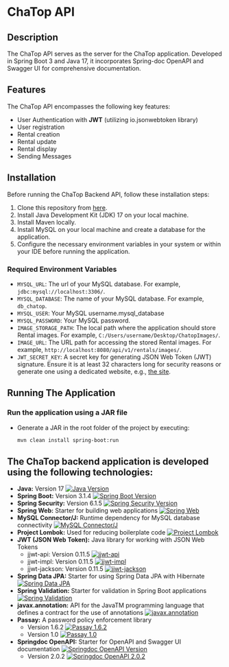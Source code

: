 # ChaTop API

## Description

The ChaTop API serves as the server for the ChaTop application. Developed in Spring Boot 3 and Java 17, it incorporates
Spring-doc OpenAPI and Swagger UI for comprehensive documentation.

## Features

The ChaTop API encompasses the following key features:

- User Authentication with **JWT** (utilizing io.jsonwebtoken library)
- User registration
- Rental creation
- Rental update
- Rental display
- Sending Messages

## Installation

Before running the ChaTop Backend API, follow these installation steps:

1. Clone this repository from [here](https://github.com/Daniele410/p9Mediscreen.git).
2. Install Java Development Kit (JDK) 17 on your local machine.
3. Install Maven locally.
4. Install MySQL on your local machine and create a database for the application.
5. Configure the necessary environment variables in your system or within your IDE before running the application.

### Required Environment Variables

- `MYSQL_URL`: The url of your MySQL database. For example, `jdbc:mysql://localhost:3306/`.
- `MYSQL_DATABASE`: The name of your MySQL database. For example, `db_chatop`.
- `MYSQL_USER`: Your MySQL username.mysql_database
- `MYSQL_PASSWORD`: Your MySQL password.
- `IMAGE_STORAGE_PATH`: The local path where the application should store Rental images. For
  example, `C:/Users/username/Desktop/ChatopImages/`.
- `IMAGE_URL`: The URL path for accessing the stored Rental images. For
  example, `http://localhost:8080/api/v1/rentals/images/`.
- `JWT_SECRET_KEY`: A secret key for generating JSON Web Token (JWT) signature. Ensure it is at least 32 characters long
  for security reasons or generate one using a dedicated website,
  e.g., [the site](https://www.freeformatter.com/hmac-generator.html#before-output).

## Running The Application

### Run the application using a JAR file

- Generate a JAR in the root folder of the project by executing:
  ```bash
  mvn clean install spring-boot:run

## The ChaTop backend application is developed using the following technologies:

- **Java:** Version 17 [![Java Version](https://img.shields.io/badge/Java-17-blue)](https://img.shields.io/badge/Java-17-blue)
- **Spring Boot:** Version 3.1.4 [![Spring Boot Version](https://img.shields.io/badge/Spring%20Boot-3.1.4-brightgreen)](https://img.shields.io/badge/Spring%20Boot-3.1.4-brightgreen)
- **Spring Security:** Version 6.1.5 [![Spring Security Version](https://img.shields.io/badge/Spring%20Security-6.1.5-orange)](https://img.shields.io/badge/Spring%20Security-6.1.5-orange)
- **Spring Web:** Starter for building web applications [![Spring Web](https://img.shields.io/badge/Spring%20Web-informational)](https://img.shields.io/badge/Spring%20Web-informational)
- **MySQL Connector/J:** Runtime dependency for MySQL database connectivity [![MySQL Connector/J](https://img.shields.io/badge/MySQL%20Connector%2FJ-informational)](https://img.shields.io/badge/MySQL%20Connector%2FJ-informational)
- **Project Lombok:** Used for reducing boilerplate code [![Project Lombok](https://img.shields.io/badge/Project%20Lombok-informational)](https://img.shields.io/badge/Project%20Lombok-informational)
- **JWT (JSON Web Token):** Java library for working with JSON Web Tokens
  - jjwt-api: Version 0.11.5 [![jjwt-api](https://img.shields.io/badge/jjwt--api-0.11.5-yellow)](https://img.shields.io/badge/jjwt--api-0.11.5-yellow)
  - jjwt-impl: Version 0.11.5 [![jjwt-impl](https://img.shields.io/badge/jjwt--impl-0.11.5-yellow)](https://img.shields.io/badge/jjwt--impl-0.11.5-yellow)
  - jjwt-jackson: Version 0.11.5 [![jjwt-jackson](https://img.shields.io/badge/jjwt--jackson-0.11.5-yellow)](https://img.shields.io/badge/jjwt--jackson-0.11.5-yellow)
- **Spring Data JPA:** Starter for using Spring Data JPA with Hibernate [![Spring Data JPA](https://img.shields.io/badge/Spring%20Data%20JPA-informational)](https://img.shields.io/badge/Spring%20Data%20JPA-informational)
- **Spring Validation:** Starter for validation in Spring Boot applications [![Spring Validation](https://img.shields.io/badge/Spring%20Validation-informational)](https://img.shields.io/badge/Spring%20Validation-informational)
- **javax.annotation:** API for the JavaTM programming language that defines a contract for the use of annotations [![javax.annotation](https://img.shields.io/badge/javax.annotation-informational)](https://img.shields.io/badge/javax.annotation-informational)
- **Passay:** A password policy enforcement library
  - Version 1.6.2 [![Passay 1.6.2](https://img.shields.io/badge/Passay-1.6.2-informational)](https://img.shields.io/badge/Passay-1.6.2-informational)
  - Version 1.0 [![Passay 1.0](https://img.shields.io/badge/Passay-1.0-informational)](https://img.shields.io/badge/Passay-1.0-informational)
- **Springdoc OpenAPI:** Starter for OpenAPI and Swagger UI documentation [![Springdoc OpenAPI Version](https://img.shields.io/badge/Springdoc%20OpenAPI-2.0.2-green)](https://img.shields.io/badge/Springdoc%20OpenAPI-2.0.2-green)
  - Version 2.0.2 [![Springdoc OpenAPI 2.0.2](https://img.shields.io/badge/Springdoc%20OpenAPI-2.0.2-green)](https://img.shields.io/badge/Springdoc%20OpenAPI-2.0.2-green)